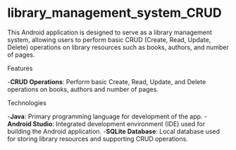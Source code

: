 # library_management_system_CRUD

This Android application is designed to serve as a library management system, allowing users to perform basic CRUD (Create, Read, Update, Delete) operations on library resources such as books, authors, and number of pages.

Features

 -**CRUD Operations**: Perform basic Create, Read, Update, and Delete operations on books, authors and number of pages.

Technologies

-**Java**: Primary programming language for development of the app.
-**Android Studio**: Integrated development environment (IDE) used for building the Android application.
-**SQLite Database**: Local database used for storing library resources and supporting CRUD operations.
